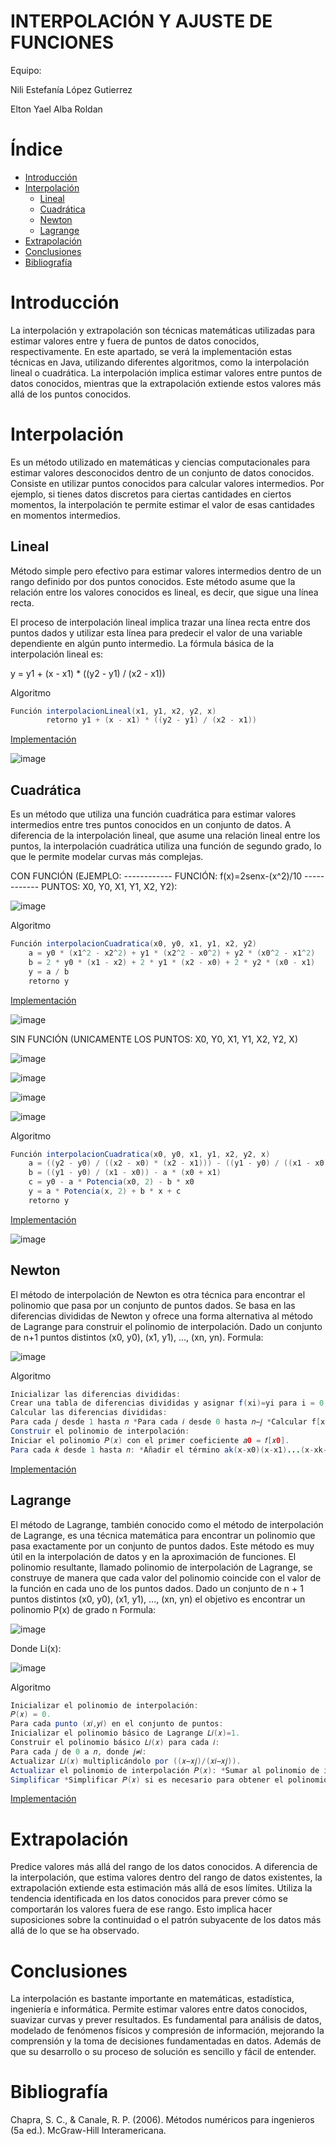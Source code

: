 # INTERPOLACIÓN Y AJUSTE DE FUNCIONES

Equipo:

Nili Estefanía López Gutierrez 

Elton Yael Alba Roldan

# Índice

* [Introducción](#introducción)
* [Interpolación](#interpolación)
  * [Lineal](#lineal)
  * [Cuadrática](#cuadrática)
  * [Newton](#newton)
  * [Lagrange](#lagrange)
* [Extrapolación](#extrapolación)
* [Conclusiones](#conclusiones)
* [Bibliografía](#bibliografía)

# Introducción

La interpolación y extrapolación son técnicas matemáticas utilizadas para estimar valores entre y fuera de puntos de datos conocidos, respectivamente. En este apartado, se verá la implementación estas técnicas en Java, utilizando diferentes algoritmos, como la interpolación lineal o cuadrática.
La interpolación implica estimar valores entre puntos de datos conocidos, mientras que la extrapolación extiende estos valores más allá de los puntos conocidos.

# Interpolación

Es un método utilizado en matemáticas y ciencias computacionales para estimar valores desconocidos dentro de un conjunto de datos conocidos. 
Consiste en utilizar puntos conocidos para calcular valores intermedios. Por ejemplo, si tienes datos discretos para ciertas cantidades en ciertos momentos, la interpolación te permite estimar el valor de esas cantidades en momentos intermedios.

## Lineal

Método simple pero efectivo para estimar valores intermedios dentro de un rango definido por dos puntos conocidos. Este método asume que la relación entre los valores conocidos es lineal, es decir, que sigue una línea recta.

El proceso de interpolación lineal implica trazar una línea recta entre dos puntos dados y utilizar esta línea para predecir el valor de una variable dependiente en algún punto intermedio. La fórmula básica de la interpolación lineal es:

y = y1 + (x - x1) * ((y2 - y1) / (x2 - x1))

Algoritmo
```java
Función interpolacionLineal(x1, y1, x2, y2, x)
        retorno y1 + (x - x1) * ((y2 - y1) / (x2 - x1))
```

[Implementación](https://github.com/NiliLG/MetodosNumericosT5/tree/master/Interpolaci%C3%B3n/Lineal)

![image](https://github.com/NiliLG/MetodosNumericosT5/assets/147437701/dc03d2df-7d2d-4832-b16b-7f84720fa0da)

## Cuadrática

Es un método que utiliza una función cuadrática para estimar valores intermedios entre tres puntos conocidos en un conjunto de datos. A diferencia de la interpolación lineal, que asume una relación lineal entre los puntos, la interpolación cuadrática utiliza una función de segundo grado, lo que le permite modelar curvas más complejas.

CON FUNCIÓN (EJEMPLO: ------------ FUNCIÓN: f(x)=2senx-(x^2)/10 ------------ PUNTOS: X0, Y0, X1, Y1, X2, Y2):

![image](https://github.com/NiliLG/MetodosNumericosT5/assets/147437701/87d1a744-013f-42b0-8063-32d202b7653a)

Algoritmo
```java
Función interpolacionCuadratica(x0, y0, x1, y1, x2, y2)
    a = y0 * (x1^2 - x2^2) + y1 * (x2^2 - x0^2) + y2 * (x0^2 - x1^2)
    b = 2 * y0 * (x1 - x2) + 2 * y1 * (x2 - x0) + 2 * y2 * (x0 - x1)
    y = a / b
    retorno y
```

[Implementación](https://github.com/NiliLG/MetodosNumericosT5/tree/master/Interpolaci%C3%B3n/Cuadratica)

![image](https://github.com/NiliLG/MetodosNumericosT5/assets/147437701/3ef45061-07ec-4cf0-9aa3-894dd6c76548)

SIN FUNCIÓN (UNICAMENTE LOS PUNTOS: X0, Y0, X1, Y1, X2, Y2, X)

![image](https://github.com/NiliLG/MetodosNumericosT5/assets/147437701/1dd900ad-a1f0-49e8-8286-cac0cb71aeff)

![image](https://github.com/NiliLG/MetodosNumericosT5/assets/147437701/e9c082e5-c53c-4bd4-a376-5024d4d63b57)

![image](https://github.com/NiliLG/MetodosNumericosT5/assets/147437701/d9801ab9-2966-439f-a119-e4dbdcf4ce04)

![image](https://github.com/NiliLG/MetodosNumericosT5/assets/147437701/40e0419e-6ca9-4d16-9e2a-6ef8801e39ab)


Algoritmo
```java
Función interpolacionCuadratica(x0, y0, x1, y1, x2, y2, x)
    a = ((y2 - y0) / ((x2 - x0) * (x2 - x1))) - ((y1 - y0) / ((x1 - x0) * (x2 - x1)))
    b = ((y1 - y0) / (x1 - x0)) - a * (x0 + x1)
    c = y0 - a * Potencia(x0, 2) - b * x0
    y = a * Potencia(x, 2) + b * x + c
    retorno y
```

[Implementación](https://github.com/NiliLG/MetodosNumericosT5/tree/master/Interpolaci%C3%B3n/CuadraticaSF)

![image](https://github.com/NiliLG/MetodosNumericosT5/assets/147437701/791f5b2a-36d8-44ad-831c-ccd3d051dbce)

## Newton

El método de interpolación de Newton es otra técnica para encontrar el polinomio que pasa por un conjunto de puntos dados. Se basa en las diferencias divididas de Newton y ofrece una forma alternativa al método de Lagrange para construir el polinomio de interpolación. Dado un conjunto de n+1 puntos distintos (x0, y0), (x1, y1), ..., (xn, yn). Formula:

![image](https://github.com/NiliLG/MetodosNumericosT5/assets/147437701/6d478a01-2785-40b1-975e-a6eef0bd66bf)

Algoritmo
```java
Inicializar las diferencias divididas:
Crear una tabla de diferencias divididas y asignar f(xi)=yi para i = 0, 1, 2, n
Calcular las diferencias divididas:
Para cada 𝑗 desde 1 hasta 𝑛 *Para cada 𝑖 desde 0 hasta 𝑛−𝑗 *Calcular f[xi,xi+1,…,xi+j] usando la fórmula recursiva.
Construir el polinomio de interpolación:
Iniciar el polinomio 𝑃(𝑥) con el primer coeficiente 𝑎0 = 𝑓[𝑥0].
Para cada 𝑘 desde 1 hasta 𝑛: *Añadir el término ak(x-x0)(x-x1)...(x-xk-1) al polinomio, donde ak = f[x0, x1, ..., xk]​ ​
```

[Implementación](https://github.com/NiliLG/MetodosNumericosT5/tree/master/Interpolaci%C3%B3n/Newton)


## Lagrange

El método de Lagrange, también conocido como el método de interpolación de Lagrange, es una técnica matemática para encontrar un polinomio que pasa exactamente por un conjunto de puntos dados. Este método es muy útil en la interpolación de datos y en la aproximación de funciones. El polinomio resultante, llamado polinomio de interpolación de Lagrange, se construye de manera que cada valor del polinomio coincide con el valor de la función en cada uno de los puntos dados. Dado un conjunto de n + 1 puntos distintos (x0, y0), (x1, y1), ..., (xn, yn) el objetivo es encontrar un polinomio P(x) de grado n Formula:

![image](https://github.com/NiliLG/MetodosNumericosT5/assets/147437701/a1072f1b-3ca9-4b11-b2aa-a8cf36dd2fbe)

Donde Li(x):

![image](https://github.com/NiliLG/MetodosNumericosT5/assets/147437701/7d36579d-4ea5-4db8-921d-5f4551107f41)

Algoritmo
```java
Inicializar el polinomio de interpolación:
𝑃(𝑥) = 0.
Para cada punto (𝑥𝑖,𝑦𝑖) en el conjunto de puntos:
Inicializar el polinomio básico de Lagrange 𝐿𝑖(𝑥)=1.
Construir el polinomio básico 𝐿𝑖(𝑥) para cada 𝑖:
Para cada 𝑗 de 0 a 𝑛, donde 𝑗≠𝑖:
Actualizar 𝐿𝑖(𝑥) multiplicándolo por ((𝑥−𝑥𝑗)/(𝑥𝑖−𝑥𝑗))​.
Actualizar el polinomio de interpolación 𝑃(𝑥): *Sumar al polinomio de interpolación 𝑃(𝑥) el término 𝑦𝑖⋅𝐿𝑖(𝑥).
Simplificar *Simplificar 𝑃(𝑥) si es necesario para obtener el polinomio en su forma más simple.
```

[Implementación](https://github.com/NiliLG/MetodosNumericosT5/tree/master/Interpolaci%C3%B3n/Lagrange)

# Extrapolación

Predice valores más allá del rango de los datos conocidos. A diferencia de la interpolación, que estima valores dentro del rango de datos existentes, la extrapolación extiende esta estimación más allá de esos límites. Utiliza la tendencia identificada en los datos conocidos para prever cómo se comportarán los valores fuera de ese rango. Esto implica hacer suposiciones sobre la continuidad o el patrón subyacente de los datos más allá de lo que se ha observado.

# Conclusiones

La interpolación es bastante importante en matemáticas, estadística, ingeniería e informática. Permite estimar valores entre datos conocidos, suavizar curvas y prever resultados. Es fundamental para análisis de datos, modelado de fenómenos físicos y compresión de información, mejorando la comprensión y la toma de decisiones fundamentadas en datos. Además de que su desarrollo o su proceso de solución es sencillo y fácil de entender.

# Bibliografía

Chapra, S. C., & Canale, R. P. (2006). Métodos numéricos para ingenieros (5a ed.). McGraw-Hill Interamericana.
